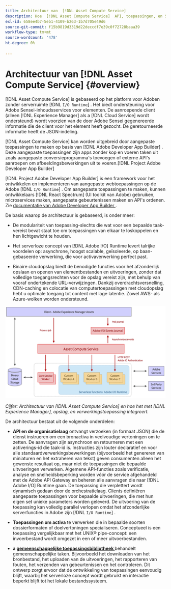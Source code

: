 ```yaml
---
title: Architectuur van  [!DNL Asset Compute Service]
description: Hoe  [!DNL Asset Compute Service]  API, toepassingen, en SDK werken samen om de wolk-inheemse dienst van de activaverwerking te verlenen.
exl-id: 658ee4b7-5eb1-4109-b263-1b7d705e49d6
source-git-commit: f15b9819d3319d22deccdf7e39c0f72728baaa39
workflow-type: tm+mt
source-wordcount: '478'
ht-degree: 0%

---
```


# Architectuur van [!DNL Asset Compute Service] {#overview}

[!DNL Asset Compute Service] is gebaseerd op het platform voor Adoben zonder serverruimte [!DNL `I/O Runtime`] . Het biedt ondersteuning voor Adobe Sensei-inhoudsservices voor elementen. De aanroepende client (alleen [!DNL Experience Manager] als a [!DNL Cloud Service] wordt ondersteund) wordt voorzien van de door Adobe Sensei gegenereerde informatie die de client voor het element heeft gezocht. De geretourneerde informatie heeft de JSON-indeling.

[!DNL Asset Compute Service] kan worden uitgebreid door aangepaste toepassingen te maken op basis van [!DNL Adobe Developer App Builder] . Deze aangepaste toepassingen zijn apps zonder kop en voeren taken uit zoals aangepaste conversieprogramma&#39;s toevoegen of externe API&#39;s aanroepen om afbeeldingsbewerkingen uit te voeren.[!DNL Project Adobe Developer App Builder]

[!DNL Project Adobe Developer App Builder] is een framework voor het ontwikkelen en implementeren van aangepaste webtoepassingen op de Adobe [!DNL `I/O Runtime`] . Om aangepaste toepassingen te maken, kunnen ontwikkelaars [!DNL React Spectrum] (UI toolkit van Adobe) gebruiken, microservices maken, aangepaste gebeurtenissen maken en API&#39;s ordenen. Zie [ documentatie van Adobe Developer App Builder ](https://developer.adobe.com/app-builder/docs/overview).

De basis waarop de architectuur is gebaseerd, is onder meer:

* De modulariteit van toepassing-slechts die wat voor een bepaalde taak-vereist bevat staat toe om toepassingen van elkaar te loskoppelen en hen lichtgewicht te houden.

* Het serverloze concept van [!DNL Adobe I/O] Runtime levert talrijke voordelen op: asynchrone, hoogst scalable, geïsoleerde, op baan-gebaseerde verwerking, die voor activaverwerking perfect past.

* Binaire cloudopslag biedt de benodigde functies voor het afzonderlijk opslaan en openen van elementbestanden en uitvoeringen, zonder dat volledige toegangsrechten voor de opslag vereist zijn, met behulp van vooraf ondertekende URL-verwijzingen. Dankzij overdrachtsversnelling, CDN-caching en colocatie van computertoepassingen met cloudopslag hebt u optimale toegang tot content met lage latentie. Zowel AWS- als Azure-wolken worden ondersteund.

![ Architectuur van de Dienst van de Asset compute ](assets/architecture-diagram.png)

*Cijfer: Architectuur van [!DNL Asset Compute Service] en hoe het met [!DNL Experience Manager], opslag, en verwerkingstoepassing integreert.*

De architectuur bestaat uit de volgende onderdelen:

* **API en de organisatielaag** ontvangt verzoeken (in formaat JSON) die de dienst instrueren om een bronactiva in veelvoudige vertoningen om te zetten. De aanvragen zijn asynchroon en retourneren met een activerings-id die taak-id is. Instructies zijn louter declaratief en voor alle standaardverwerkingsbewerkingen (bijvoorbeeld het genereren van miniaturen en het extraheren van tekst) geven consumenten alleen het gewenste resultaat op, maar niet de toepassingen die bepaalde uitvoeringen verwerken. Algemene API-functies zoals verificatie, analyse en snelheidsbeperking worden vóór de service afgehandeld met de Adobe API Gateway en beheren alle aanvragen die naar [!DNL Adobe I/O] Runtime gaan. De toepassing die verplettert wordt dynamisch gedaan door de orchestratielaag. Clients definiëren aangepaste toepassingen voor bepaalde uitvoeringen, die met hun eigen set unieke parameters worden geleverd. De uitvoering van de toepassing kan volledig parallel verlopen omdat het afzonderlijke serverfuncties in Adobe zijn [!DNL `I/O Runtime`] .

* **Toepassingen om activa** te verwerken die in bepaalde soorten dossierformaten of doelvertoningen specialiseren. Conceptueel is een toepassing vergelijkbaar met het UNIX® pipe-concept: een invoerbestand wordt omgezet in een of meer uitvoerbestanden.

* **a [ gemeenschappelijke toepassingsbibliotheek ](https://github.com/adobe/asset-compute-sdk)** behandelt gemeenschappelijke taken. Bijvoorbeeld het downloaden van het bronbestand, het uploaden van de uitvoeringen, het rapporteren van fouten, het verzenden van gebeurtenissen en het controleren. Dit ontwerp zorgt ervoor dat de ontwikkeling van toepassingen eenvoudig blijft, waarbij het serverloze concept wordt gebruikt en interactie beperkt blijft tot het lokale bestandssysteem.

<!-- TBD:

* About the YAML file?
* minimize description to custom applications
* remove all internal stuff (e.g. Photoshop application, API Gateway) from text and diagram
* update diagram to focus on 3rd party custom applications ONLY
* Explain important transactions/handshakes?
* Flow of assets/control? See the illustration on the Nui diagrams wiki.
* Illustrations. See the SVG shared by Alex.
* Exceptions? Limitations? Call-outs? Gotchas?
* Do we want to add what basic processing is not available currently, that is expected by existing AEM customers?
-->
